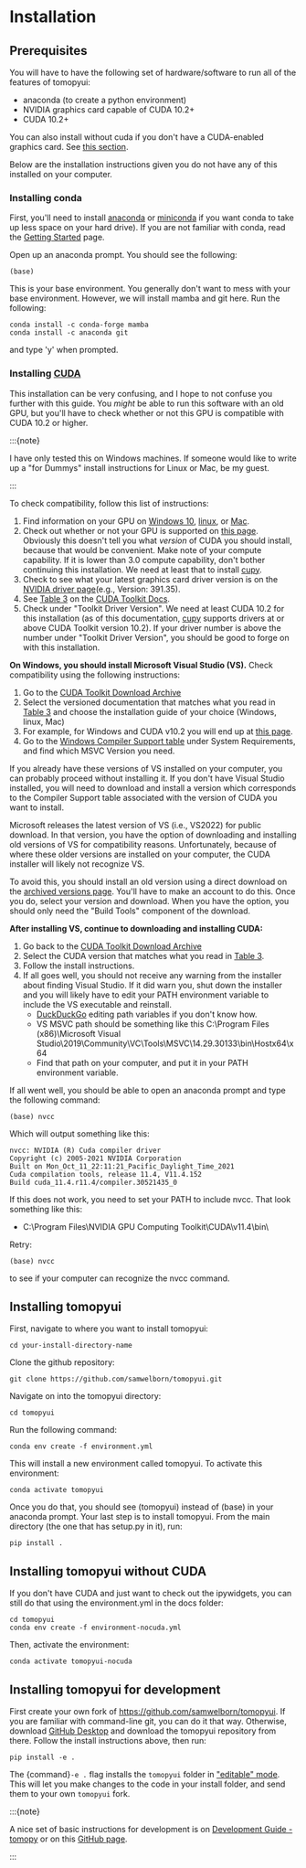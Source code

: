 # Installation

## Prerequisites

You will have to have the following set of hardware/software to run all of the features of tomopyui:

- anaconda (to create a python environment)
- NVIDIA graphics card capable of CUDA 10.2+
- CUDA 10.2+

You can also install without cuda if you don't have a CUDA-enabled graphics card. See [this section](#installing-tomopyui-without-cuda).

Below are the installation instructions given you do not have any of this installed on your computer.

### Installing conda

First, you'll need to install [anaconda](https://www.anaconda.com/products/individual) or [miniconda](https://docs.conda.io/en/latest/miniconda.html) if you want conda to take up less space on your hard drive). If you are not familiar with conda, read the [Getting Started](https://docs.conda.io/projects/conda/en/latest/user-guide/getting-started.html) page.

Open up an anaconda prompt. You should see the following:

```
(base)
```

This is your base environment. You generally don't want to mess with your base environment. However, we will install mamba and git here. Run the following:

```
conda install -c conda-forge mamba
conda install -c anaconda git
```
and type 'y' when prompted. 

### Installing [CUDA](https://en.wikipedia.org/wiki/CUDA)

This installation can be very confusing, and I hope to not confuse you further with this guide. You _might_ be able to run this software with an old GPU, but you'll have to check whether or not this GPU is compatible with CUDA 10.2 or higher. 

:::{note}

I have only tested this on Windows machines. If someone would like to write up a "for Dummys" install instructions for Linux or Mac, be my guest.

:::

To check compatibility, follow this list of instructions:
1. Find information on your GPU on [Windows 10](https://www.windowscentral.com/how-determine-graphics-card-windows-10), [linux](https://itsfoss.com/check-graphics-card-linux/), or [Mac](https://www.howtogeek.com/706679/how-to-check-which-graphics-card-gpu-your-mac-has/).
2. Check out whether or not your GPU is supported on [this page](https://developer.nvidia.com/cuda-gpus). Obviously this doesn't tell you what _version_ of CUDA you should install, because that would be convenient. Make note of your compute capability. If it is lower than 3.0 compute capability, don't bother continuing this installation. We need at least that to install [cupy](https://docs.cupy.dev/en/stable/install.html#).
3. Check to see what your latest graphics card driver version is on the [NVIDIA driver page](https://www.nvidia.com/Download/index.aspx?lang=en-us)(e.g., Version: 391.35).
4. See [Table 3](https://docs.nvidia.com/cuda/cuda-toolkit-release-notes/index.html#cuda-major-component-versions__table-cuda-toolkit-driver-versions) on the [CUDA Toolkit Docs](https://docs.nvidia.com/cuda/index.html). 
5. Check under "Toolkit Driver Version". We need at least CUDA 10.2 for this installation (as of this documentation, [cupy](https://docs.cupy.dev/en/stable/install.html#) supports drivers at or above CUDA Toolkit version 10.2). If your driver number is above the number under "Toolkit Driver Version", you should be good to forge on with this installation. 

**On Windows, you should install Microsoft Visual Studio (VS).** 
Check compatibility using the following instructions:
1. Go to the [CUDA Toolkit Download Archive](https://developer.nvidia.com/cuda-toolkit-archive)
2. Select the versioned documentation that matches what you read in [Table 3](https://docs.nvidia.com/cuda/cuda-toolkit-release-notes/index.html#cuda-major-component-versions__table-cuda-toolkit-driver-versions) and choose the installation guide of your choice (Windows, linux, Mac)
3. For example, for Windows and CUDA v10.2 you will end up at [this page](https://docs.nvidia.com/cuda/archive/10.2/cuda-installation-guide-microsoft-windows/index.html).
4. Go to the [Windows Compiler Support table](https://docs.nvidia.com/cuda/archive/10.2/cuda-installation-guide-microsoft-windows/index.html#system-requirements) under System Requirements, and find which MSVC Version you need.

If you already have these versions of VS installed on your computer, you can probably proceed without installing it. If you don't have Visual Studio installed, you will need to download and install a version which corresponds to the Compiler Support table associated with the version of CUDA you want to install.

Microsoft releases the latest version of VS (i.e., VS2022) for public download. In that version, you have the option of downloading and installing old versions of VS for compatibility reasons. Unfortunately, because of where these older versions are installed on your computer, the CUDA installer will likely not recognize VS. 

To avoid this, you should install an old version using a direct download on the [archived versions page](https://visualstudio.microsoft.com/vs/older-downloads/). You'll have to make an account to do this. Once you do, select your version and download. When you have the option, you should only need the "Build Tools" component of the download.

**After installing VS, continue to downloading and installing CUDA:**
1. Go back to the [CUDA Toolkit Download Archive](https://developer.nvidia.com/cuda-toolkit-archive) 
2. Select the CUDA version that matches what you read in [Table 3](https://docs.nvidia.com/cuda/cuda-toolkit-release-notes/index.html#cuda-major-component-versions__table-cuda-toolkit-driver-versions).
3. Follow the install instructions.
4. If all goes well, you should not receive any warning from the installer about finding Visual Studio. If it did warn you, shut down the installer and you will likely have to edit your PATH environment variable to include the VS executable and reinstall. 
    - [DuckDuckGo](https://duckduckgo.com/) editing path variables if you don't know how.
    - VS MSVC path should be something like this C:\Program Files (x86)\Microsoft Visual Studio\2019\Community\VC\Tools\MSVC\14.29.30133\bin\Hostx64\x64
    - Find that path on your computer, and put it in your PATH environment variable.

If all went well, you should be able to open an anaconda prompt and type the following command:

```
(base) nvcc
```

Which will output something like this:
```
nvcc: NVIDIA (R) Cuda compiler driver
Copyright (c) 2005-2021 NVIDIA Corporation
Built on Mon_Oct_11_22:11:21_Pacific_Daylight_Time_2021
Cuda compilation tools, release 11.4, V11.4.152
Build cuda_11.4.r11.4/compiler.30521435_0
```

If this does not work, you need to set your PATH to include nvcc. That look something like this:
- C:\Program Files\NVIDIA GPU Computing Toolkit\CUDA\v11.4\bin\

Retry:

```
(base) nvcc
```

to see if your computer can recognize the nvcc command. 

## Installing tomopyui

First, navigate to where you want to install tomopyui:

```
cd your-install-directory-name
```

Clone the github repository:

```
git clone https://github.com/samwelborn/tomopyui.git
```

Navigate on into the tomopyui directory:

```
cd tomopyui
```

Run the following command:

```
conda env create -f environment.yml
```

This will install a new environment called tomopyui. To activate this environment:

```
conda activate tomopyui
```

Once you do that, you should see (tomopyui) instead of (base) in your anaconda prompt. Your last step is to install tomopyui. From the main directory (the one that has setup.py in it), run:

```
pip install .
```

## Installing tomopyui without CUDA

If you don't have CUDA and just want to check out the ipywidgets, you can still do that using the environment.yml in the docs folder:

```
cd tomopyui
conda env create -f environment-nocuda.yml
```

Then, activate the environment:

```
conda activate tomopyui-nocuda
```

## Installing tomopyui for development

First create your own fork of <https://github.com/samwelborn/tomopyui>. If you are familiar with command-line git, you can do it that way. Otherwise, download [GitHub Desktop](https://desktop.github.com/) and download the tomopyui repository from there. Follow the install instructions above, then run:

```
pip install -e .
```

The {command}`-e .` flag installs the `tomopyui` folder in ["editable" mode](https://pip.pypa.io/en/stable/cli/pip_install/#editable-installs). This will let you make changes to the code in your install folder, and send them to your own `tomopyui` fork. 

:::{note}

A nice set of basic instructions for development is on [Development Guide - tomopy](https://tomopy.readthedocs.io/en/latest/devguide.html) or on this [GitHub page](https://github.com/firstcontributions/first-contributions#first-contributions).

:::

